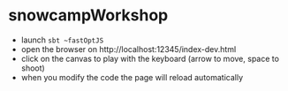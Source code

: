 # snowcampWorkshop
- launch `sbt ~fastOptJS`
- open the browser on http://localhost:12345/index-dev.html
- click on the canvas to play with the keyboard (arrow to move, space to shoot)
- when you modify the code the page will reload automatically

